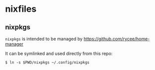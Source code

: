# nixfiles

## nixpkgs

`nixpkgs` is intended to be managed by https://github.com/rycee/home-manager

It can be symlinked and used directly from this repo:

```
$ ln -s $PWD/nixpkgs ~/.config/nixpkgs
````
